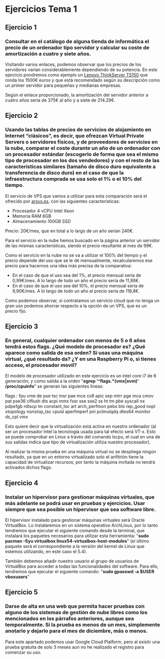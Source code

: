 # Ejercicios Tema 1

## Ejercicio 1 

### Consultar en el catálogo de alguna tienda de informática el precio de un ordenador tipo servidor y calcular su coste de amortización a cuatro y siete años.

Visitando varios enlaces, podemos observar que los precios de los servidores varían considerablemente dependiendo de su potencia. En este ejercicio pondremos como ejemplo un [Lenovo ThinkServer TS150](https://www.amazon.es/Lenovo-ThinkServer-TS150-3-3GHz-E3-1225V6/dp/B074YG8L61/ref=sr_1_12?dchild=1&pf_rd_i=938009031&pf_rd_p=3e8da6a7-a77f-5389-9030-ccd5fefe4492&pf_rd_r=3VW6JH5B3NP6PMVX80Y1&pf_rd_s=merchandised-search-10&pf_rd_t=BROWSE&qid=1600786671&refinements=p_72%3A831280031&s=computers&sr=1-12) que ronda los 1500€ euros y que está recomendado según su descripción como un primer servidor para pequeñas y medianas empresas. 

Según el enlace proporcionado, la amortización del servidor anterior a cuatro años sería de 375€ al año y a siete de 214.29€.

## Ejercicio 2

### Usando las tablas de precios de servicios de alojamiento en Internet “clásicos”, es decir, que ofrezcan Virtual Private Servers o servidores físicos, y de proveedores de servicios en la nube, comparar el coste durante un año de un ordenador con un procesador estándar (escogerlo de forma que sea el mismo tipo de procesador en los dos vendedores) y con el resto de las características similares (tamaño de disco duro equivalente a transferencia de disco duro) en el caso de que la infraestructura comprada se usa solo el 1% o el 10% del tiempo.

El servicio de VPS que vamos a utilizar para esta comparación será el ofrecido por [arsys.es](www.arsys.es), con las siguientes características:

- Procesador 4 vCPU Intel Xeon
- Memoria RAM 8GB
- Almacenamiento 100GB SSD

Precio: 20€/mes, que en total a lo largo de un año serían 240€.

Para el servicio en la nube hemos buscado en la página anterior un servidor de las mismas características, siendo el precio resultante al mes de 99€.

Como el servicio en la nube no se va a utilizar el 100% del tiempo y el precio depende del uso que se le dé mensualmente, recalcularemos ese precio para hacernos una idea más precisa de la comparativa:

- En el caso de que el uso sea del 1%, el precio mensual sería de 0,99€/mes. A lo largo de todo un año el precio sería de 11,88€.
- En el caso de que el uso sea del 10%, el precio mensual sería de 9,90€/mes. A lo largo de todo un año el precio sería de 118,8€.

Como podemos observar, si contratamos un servicio cloud que no tenga un gran uso podemos ahorrar respecto a la opción de un VPS, que es un precio fijo.

## Ejercicio 3

### En general, cualquier ordenador con menos de 5 o 6 años tendrá estos flags. ¿Qué modelo de procesador es? ¿Qué aparece como salida de esa orden? Si usas una máquina virtual, ¿qué resultado da? ¿Y en una Raspberry Pi o, si tienes acceso, el procesador movil?

El modelo de procesador utilizado en este ejercicio es un intel core i7 de 6 generación; y como salida a la orden "**egrep '^flags.*(vmx|svm)' /proc/cpuinfo**" se generan las siguientes líneas:

flags		: fpu vme de pse tsc msr pae mce cx8 apic sep mtrr pge mca cmov pat pse36 clflush dts acpi mmx fxsr sse sse2 ss ht tm pbe syscall nx pdpe1gb rdtscp lm constant_tsc art arch_perfmon pebs bts rep_good nopl xtopology nonstop_tsc cpuid aperfmperf pni pclmulqdq dtes64 monitor ds_cpl vmx

Esto quiere decir que la virtualización está activa en nuestro ordenador (al ser un procesador Intel la tecnología usada para tal efecto será VT-x. Esto se puede comprobar en Linux a través del comando lscpu, el cual en una de sus salidas indica que tipo de virtualización utiliza nuestro procesador).

Al realizar la misma prueba en una máquina virtual no se despliega ningún resultado, ya que en un entorno virtualizado solo el anfitrión tiene la capacidad de virtualizar recursos; por tanto la máquina invitada no tendrá activados dichos flags.

## Ejercicio 4

### Instalar un hipervisor para gestionar máquinas virtuales, que más adelante se podrá usar en pruebas y ejercicios. Usar siempre que sea posible un hipervisor que sea software libre.

El hipervisor instalado para gestionar máquinas virtuales será Oracle VirtualBox. Lo instalaremos en un sistema operativo ArchLinux, por lo tanto tendremos que ejecutar el siguiente comando desde la terminal, que instalará los paquetes necesarios para utilizar esta herramienta: "**sudo pacman -Syu virtualbox linux54-virtualbox-host-modules**" (el último paquete será el correspondiente a la versión del kernel de Linux que estemos utilizando, en este caso el 5.4). 

También debemos añadir nuestro usuario al grupo de usuarios de VirtualBox para acceder a todas las funcionalidades del software. Para ello, tendremos que ejecutar el siguiente comando: "**sudo gpasswd -a $USER vboxusers**"

## Ejercicio 5

### Darse de alta en una web que permita hacer pruebas con alguno de los sistemas de gestión de nube libres como los mencionados en los párrafos anteriores, aunque sea temporalmente. Si la prueba es menos de un mes, simplemente anotarlo y dejarlo para el mes de diciembre, más o menos.

Para este apartado podemos usar Google Cloud Platform, pero al existir una prueba gratuita de solo 3 meses aun no he realizado el registro para comenzar su uso.